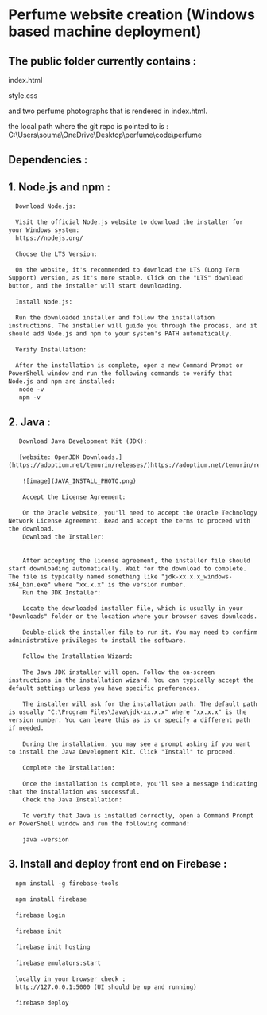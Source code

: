 # Perfume website creation (Windows based machine deployment)

## The public folder currently contains :

index.html

style.css

and two perfume photographs that is rendered in index.html.


the local path where the git repo is pointed to is :
C:\Users\souma\OneDrive\Desktop\perfume\code\perfume


## Dependencies :

## 1. Node.js and npm :
      Download Node.js:

      Visit the official Node.js website to download the installer for your Windows system:
      https://nodejs.org/

      Choose the LTS Version:

      On the website, it's recommended to download the LTS (Long Term Support) version, as it's more stable. Click on the "LTS" download button, and the installer will start downloading.

      Install Node.js:

      Run the downloaded installer and follow the installation instructions. The installer will guide you through the process, and it should add Node.js and npm to your system's PATH automatically.

      Verify Installation:

      After the installation is complete, open a new Command Prompt or PowerShell window and run the following commands to verify that Node.js and npm are installed:
       node -v
       npm -v

## 2. Java :
       Download Java Development Kit (JDK):
   
       [website: OpenJDK Downloads.](https://adoptium.net/temurin/releases/)https://adoptium.net/temurin/releases/)
   
        ![image](JAVA_INSTALL_PHOTO.png)

        Accept the License Agreement:

        On the Oracle website, you'll need to accept the Oracle Technology Network License Agreement. Read and accept the terms to proceed with the download.
        Download the Installer:
        
        
        After accepting the license agreement, the installer file should start downloading automatically. Wait for the download to complete. The file is typically named something like "jdk-xx.x.x_windows-x64_bin.exe" where "xx.x.x" is the version number.
        Run the JDK Installer:
        
        Locate the downloaded installer file, which is usually in your "Downloads" folder or the location where your browser saves downloads.
        
        Double-click the installer file to run it. You may need to confirm administrative privileges to install the software.
        
        Follow the Installation Wizard:
        
        The Java JDK installer will open. Follow the on-screen instructions in the installation wizard. You can typically accept the default settings unless you have specific preferences.
        
        The installer will ask for the installation path. The default path is usually "C:\Program Files\Java\jdk-xx.x.x" where "xx.x.x" is the version number. You can leave this as is or specify a different path if needed.
        
        During the installation, you may see a prompt asking if you want to install the Java Development Kit. Click "Install" to proceed.
        
        Complete the Installation:
        
        Once the installation is complete, you'll see a message indicating that the installation was successful.
        Check the Java Installation:
        
        To verify that Java is installed correctly, open a Command Prompt or PowerShell window and run the following command:

        java -version

## 3. Install and deploy front end on Firebase :

      npm install -g firebase-tools

      npm install firebase

      firebase login

      firebase init

      firebase init hosting

      firebase emulators:start

      locally in your browser check :
      http://127.0.0.1:5000 (UI should be up and running)

      firebase deploy


      

      

   
